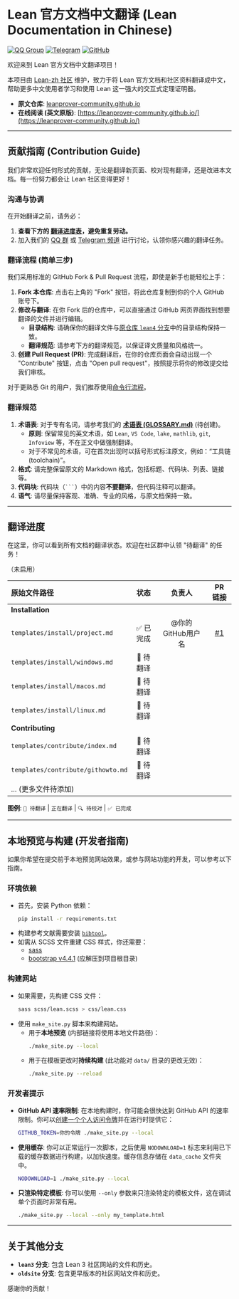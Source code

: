 # Lean 官方文档中文翻译 (Lean Documentation in Chinese)

[![QQ Group](https://img.shields.io/badge/QQ%E7%BE%A4-897971266-blue)](链接到QQ加群)
[![Telegram](https://img.shields.io/badge/Telegram-Lean%E4%B8%AD%E6%96%87%E7%A4%BE%E5%8C%BA-blue)](Telegram链接)
[![GitHub](https://img.shields.io/github/stars/lean-zh/lean-docs-zh?style=social)](https://github.com/lean-zh/lean-docs-zh)

欢迎来到 Lean 官方文档中文翻译项目！

本项目由 [Lean-zh 社区](https://github.com/lean-zh) 维护，致力于将 Lean 官方文档和社区资料翻译成中文，帮助更多中文使用者学习和使用 Lean 这一强大的交互式定理证明器。

*   **原文仓库**: [leanprover-community.github.io](https://github.com/leanprover-community/leanprover-community.github.io)
*   **在线阅读 (英文原版)**: [https://leanprover-community.github.io/](https://leanprover-community.github.io/)

---

## 贡献指南 (Contribution Guide)

我们非常欢迎任何形式的贡献，无论是翻译新页面、校对现有翻译，还是改进本文档。每一份努力都会让 Lean 社区变得更好！

### 沟通与协调

在开始翻译之前，请务必：
1.  **查看下方的 [翻译进度表](#翻译进度)，避免重复劳动。**
2.  加入我们的 [QQ 群](链接到QQ加群) 或 [Telegram 频道](Telegram链接) 进行讨论，认领你感兴趣的翻译任务。

### 翻译流程 (简单三步)

我们采用标准的 GitHub Fork & Pull Request 流程，即使是新手也能轻松上手：

1.  **Fork 本仓库**: 点击右上角的 "Fork" 按钮，将此仓库复制到你的个人 GitHub 账号下。
2.  **修改与翻译**: 在你 Fork 后的仓库中，可以直接通过 GitHub 网页界面找到想要翻译的文件并进行编辑。
    *   **目录结构**: 请确保你的翻译文件与[原仓库 `lean4` 分支](https://github.com/leanprover-community/leanprover-community.github.io/tree/lean4)中的目录结构保持一致。
    *   **翻译规范**: 请参考下方的翻译规范，以保证译文质量和风格统一。
3.  **创建 Pull Request (PR)**: 完成翻译后，在你的仓库页面会自动出现一个 "Contribute" 按钮，点击 "Open pull request"，按照提示将你的修改提交给我们审核。

对于更熟悉 Git 的用户，我们推荐使用[命令行流程](https://docs.github.com/zh/get-started/quickstart/contributing-to-projects)。

### 翻译规范

1.  **术语表**: 对于专有名词，请参考我们的 **[术语表 (GLOSSARY.md)]()** (待创建)。
    *   **原则**: 保留常见的英文术语，如 `Lean`, `VS Code`, `lake`, `mathlib`, `git`, `Infoview` 等，不在正文中做强制翻译。
    *   对于不常见的术语，可在首次出现时以括号形式标注原文，例如：“工具链 (toolchain)”。
2.  **格式**: 请完整保留原文的 Markdown 格式，包括标题、代码块、列表、链接等。
3.  **代码块**: 代码块（` ``` `）中的内容**不要翻译**，但代码注释可以翻译。
4.  **语气**: 请尽量保持客观、准确、专业的风格，与原文档保持一致。

---

## 翻译进度

在这里，你可以看到所有文档的翻译状态。欢迎在社区群中认领 "待翻译" 的任务！

（未启用）

| 原始文件路径 | 状态 | 负责人 | PR 链接 |
|:---|:---:|:---:|:---:|
| **Installation** | | | |
| `templates/install/project.md` | ✅ 已完成 | @你的GitHub用户名 | [#1](链接到你的PR) |
| `templates/install/windows.md` | 📝 待翻译 | | |
| `templates/install/macos.md` | 📝 待翻译 | | |
| `templates/install/linux.md` | 📝 待翻译 | | |
| **Contributing** | | | |
| `templates/contribute/index.md` | 📝 待翻译 | | |
| `templates/contribute/githowto.md` | 📝 待翻译 | | |
| ... (更多文件待添加) | | | |

**图例**: `📝 待翻译` | `正在翻译` | `🔍 待校对` | `✅ 已完成`

---

## 本地预览与构建 (开发者指南)

如果你希望在提交前于本地预览网站效果，或参与网站功能的开发，可以参考以下指南。

### 环境依赖

*   首先，安装 Python 依赖：
    ```bash
    pip install -r requirements.txt
    ```
*   构建参考文献需要安装 [`bibtool`](https://github.com/ge-ne/bibtool)。
*   如需从 SCSS 文件重建 CSS 样式，你还需要：
    *   [sass](https://sass-lang.com/)
    *   [bootstrap v4.4.1](https://github.com/twbs/bootstrap/archive/v4.4.1.zip) (应解压到项目根目录)

### 构建网站

*   如果需要，先构建 CSS 文件：
    ```bash
    sass scss/lean.scss > css/lean.css
    ```
*   使用 `make_site.py` 脚本来构建网站。
    *   用于**本地预览** (内部链接将使用本地文件路径)：
        ```bash
        ./make_site.py --local
        ```
    *   用于在模板更改时**持续构建** (此功能对 `data/` 目录的更改无效)：
        ```bash
        ./make_site.py --reload
        ```

### 开发者提示

*   **GitHub API 速率限制**: 在本地构建时，你可能会很快达到 GitHub API 的速率限制。你可以[创建一个个人访问令牌](https://docs.github.com/zh/authentication/keeping-your-account-and-data-secure/managing-your-personal-access-tokens#creating-a-personal-access-token-classic)并在运行时提供它：
    ```bash
    GITHUB_TOKEN=你的令牌 ./make_site.py --local
    ```
*   **使用缓存**: 你可以正常运行一次脚本，之后使用 `NODOWNLOAD=1` 标志来利用已下载的缓存数据进行构建，以加快速度。缓存信息存储在 `data_cache` 文件夹中。
    ```bash
    NODOWNLOAD=1 ./make_site.py --local
    ```
*   **只渲染特定模板**: 你可以使用 `--only` 参数来只渲染特定的模板文件，这在调试单个页面时非常有用。
    ```bash
    ./make_site.py --local --only my_template.html
    ```

---

## 关于其他分支

*   **`lean3` 分支**: 包含 Lean 3 社区网站的文件和历史。
*   **`oldsite` 分支**: 包含更早版本的社区网站文件和历史。

感谢你的贡献！
